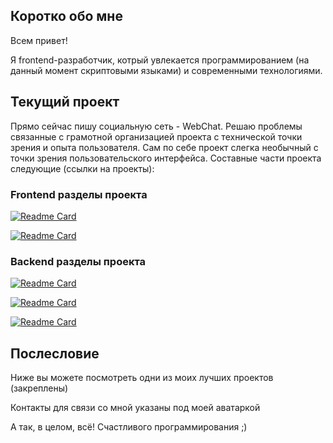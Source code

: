 <section>

  <h2>Коротко обо мне</h2>

  <p>
    Всем привет!
  </p>
  <p>
    Я frontend-разработчик, котрый увлекается программированием (на данный момент скриптовыми языками) и современными технологиями.
  </p>

</section>

<section>

  <h2>Текущий проект</h2>

  <p>
    Прямо сейчас пишу социальную сеть - WebChat. Решаю проблемы связанные с грамотной организацией проекта с технической точки зрения и опыта пользователя. Сам по себе проект слегка необычный с точки зрения пользовательского интерфейса. Составные части проекта следующие (ссылки на проекты):
  </p>

  <h3>Frontend разделы проекта</h3>

[![Readme Card](https://github-readme-stats.vercel.app/api/pin/?username=WebChat-team&repo=id.webchat.com)](https://github.com/WebChat-team/id.webchat.com)

[![Readme Card](https://github-readme-stats.vercel.app/api/pin/?username=WebChat-team&repo=webchat.com)](https://github.com/WebChat-team/webchat.com)


  <h3>Backend разделы проекта</h3>

[![Readme Card](https://github-readme-stats.vercel.app/api/pin/?username=WebChat-team&repo=proxy_server)](https://github.com/WebChat-team/proxy_server)

[![Readme Card](https://github-readme-stats.vercel.app/api/pin/?username=WebChat-team&repo=token_server)](https://github.com/WebChat-team/token_server)

[![Readme Card](https://github-readme-stats.vercel.app/api/pin/?username=WebChat-team&repo=user_server)](https://github.com/WebChat-team/user_server)

</section>

<section>

  <h2>Послесловие</h2>

  <p>
    Ниже вы можете посмотреть одни из моих лучших проектов (закреплены)
  </p>

  <p>
    Контакты для связи со мной указаны под моей аватаркой
  </p>

  <p>
    А так, в целом, всё!
    Счастливого программирования ;)
  </p>

</section>
